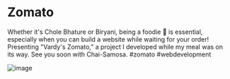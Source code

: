 # Zomato

Whether it's Chole Bhature or Biryani, being a foodie 🥘 is essential, especially when you can build a website while waiting for your order! Presenting "Vardy's Zomato," a project I developed while my meal was on its way. See you soon with Chai-Samosa. #zomato #webdevelopment


![image](https://github.com/Vardhan-3/Zomato/assets/80961800/e6d13e7d-cb90-4c1e-ac80-aaeb38dc4adc)
